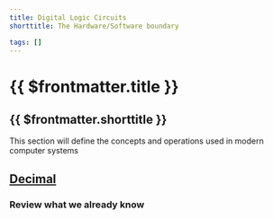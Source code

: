```yaml
---
title: Digital Logic Circuits
shorttitle: The Hardware/Software boundary

tags: []
---
```


# {{ $frontmatter.title }}
## {{ $frontmatter.shorttitle }}

This section will define the concepts and operations used in modern computer systems

## [Decimal](./decimal)
### Review what we already know
